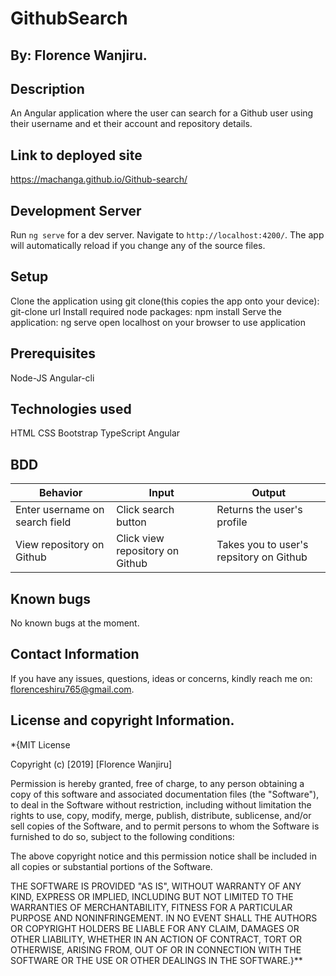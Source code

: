 # GithubSearch

## By: Florence Wanjiru.

## Description
An Angular application where the user can search for a Github user using their username and et their account and repository details.

## Link to deployed site
https://machanga.github.io/Github-search/

## Development Server
Run `ng serve` for a dev server. Navigate to `http://localhost:4200/`. The app will automatically reload if you change any of the source files.

## Setup
Clone the application using git clone(this copies the app onto your device):
git-clone url
Install required node packages:
npm install
Serve the application:
ng serve
open localhost on your browser to use application

## Prerequisites
Node-JS
Angular-cli


## Technologies used
HTML
CSS
Bootstrap
TypeScript
Angular

## BDD
|Behavior                           | Input                             | Output                                  |
|-----------------------------------|-----------------------------------|-----------------------------------------|
|Enter username on search field     | Click search button               | Returns the user's profile              |
|View repository on Github          | Click view repository on Github   | Takes you to user's repsitory on Github |


## Known bugs
No known bugs at the moment.

## Contact Information
If you have any issues, questions, ideas or concerns, kindly reach me on: florenceshiru765@gmail.com.

## License and copyright Information.
*{MIT License

Copyright (c) [2019] [Florence Wanjiru]

Permission is hereby granted, free of charge, to any person obtaining a copy of this software and associated documentation files (the "Software"), to deal in the Software without restriction, including without limitation the rights to use, copy, modify, merge, publish, distribute, sublicense, and/or sell copies of the Software, and to permit persons to whom the Software is furnished to do so, subject to the following conditions:

The above copyright notice and this permission notice shall be included in all copies or substantial portions of the Software.

THE SOFTWARE IS PROVIDED "AS IS", WITHOUT WARRANTY OF ANY KIND, EXPRESS OR IMPLIED, INCLUDING BUT NOT LIMITED TO THE WARRANTIES OF MERCHANTABILITY, FITNESS FOR A PARTICULAR PURPOSE AND NONINFRINGEMENT. IN NO EVENT SHALL THE AUTHORS OR COPYRIGHT HOLDERS BE LIABLE FOR ANY CLAIM, DAMAGES OR OTHER LIABILITY, WHETHER IN AN ACTION OF CONTRACT, TORT OR OTHERWISE, ARISING FROM, OUT OF OR IN CONNECTION WITH THE SOFTWARE OR THE USE OR OTHER DEALINGS IN THE SOFTWARE.}**

